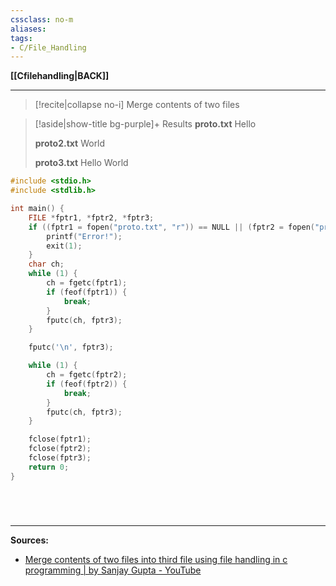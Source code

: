```yaml
---
cssclass: no-m
aliases:
tags:
- C/File_Handling 
---
```

**[[Cfilehandling|BACK]]**

---
>[!recite|collapse no-i] Merge contents of two files

>[!aside|show-title bg-purple]+ Results
> **proto.txt**
> Hello
>
> **proto2.txt**
> World
> 
> **proto3.txt**
> Hello
> World
```C
#include <stdio.h>
#include <stdlib.h>

int main() {
    FILE *fptr1, *fptr2, *fptr3;
    if ((fptr1 = fopen("proto.txt", "r")) == NULL || (fptr2 = fopen("proto2.txt", "r")) == NULL || (fptr3 = fopen("proto3.txt", "w")) == NULL) {
        printf("Error!");
        exit(1);
    }
    char ch;
    while (1) {
        ch = fgetc(fptr1);
        if (feof(fptr1)) {
            break;
        }
        fputc(ch, fptr3);
    }

    fputc('\n', fptr3);

    while (1) {
        ch = fgetc(fptr2);
        if (feof(fptr2)) {
            break;
        }
        fputc(ch, fptr3);
    }

    fclose(fptr1);
    fclose(fptr2);
    fclose(fptr3);
    return 0;
}
```
# 

<br>

---
**Sources:**
- [Merge contents of two files into third file using file handling in c programming | by Sanjay Gupta - YouTube](https://www.youtube.com/watch?v=0pGPfeDAnuY&list=PL-gW8Fj5TGrpVCun29h8HqtysUq6OPq3X&index=28)